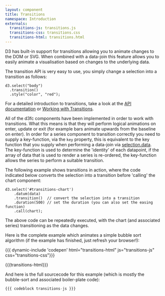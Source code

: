 ```yaml
---
layout: component
title: Transitions
namespace: Introduction
externals:
  transitions-js: transitions.js
  transitions-css: transitions.css
  transitions-html: transitions.html
---
```


D3 has built-in support for transitions allowing you to animate changes to the DOM or SVG. When combined with a data-join this feature allows you to easily animate a visualisation based on changes to the underlying data.

The transition API is very easy to use, you simply change a selection into a transition as follows:

```
d3.select("body")
  .transition()
  .style("color", "red");
```

For a detailed introduction to transitions, take a look at the [API documentation](https://github.com/mbostock/d3/wiki/Transitions) or [Working with Transitions](http://bost.ocks.org/mike/transition/).

All of the d3fc components have been implemented in order to work with transitions. What this means is that they will perform logical animations on enter, update or exit (for example bars animate upwards from the baseline on enter). In order for a series component to transition correctly you need to supply a key-function, via the `key` property, this is equivalent to the key function that you supply when performing a data-join via [selection.data](https://github.com/mbostock/d3/wiki/Selections#data). The key-function is used to determine the 'identity' of each datapoint, if the array of data that is used to render a series is re-ordered, the key-function allows the series to perform a suitable transition.

The following example shows transitions in action, where the code indicated below converts the selection into a transition before 'calling' the chart component:

```
d3.select('#transitions-chart')
    .datum(data)
    .transition()  // convert the selection into a transition
    .duration(500) // set the duration (you can also set the easing function)
    .call(chart);
```

The above code can be repeatedly executed, with the chart (and associated series) transitioning as the data changes.

Here is the complete example which animates a simple bubble sort algorithm (if the example has finished, just refresh your browser!):

<style type="text/css">
{{{transitions-css}}}
</style>

{{{ dynamic-include 'codepen' html="transitions-html" js="transitions-js" css="transitions-css"}}}

{{{transitions-html}}}
<script type="text/javascript">
{{{transitions-js}}}
</script>

And here is the full sourcecode for this example (which is mostly the bubble-sort and associated boiler-plate code):

```js
{{{ codeblock transitions-js }}}
```
